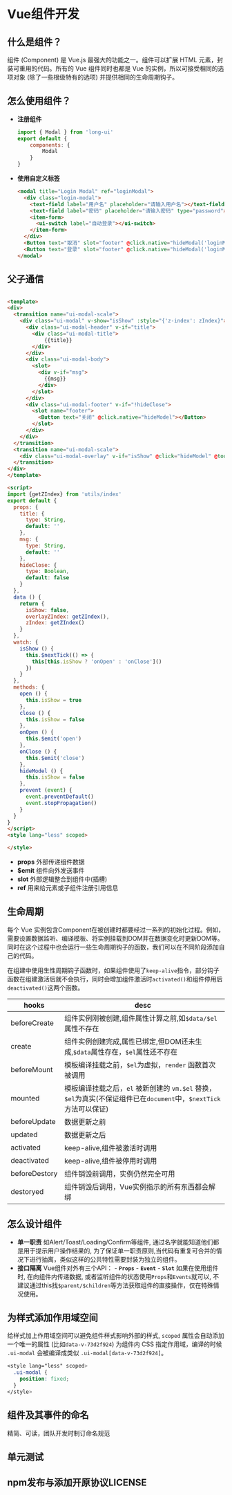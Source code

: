 # Vue组件开发

## 什么是组件？
组件 (Component) 是 Vue.js 最强大的功能之一。组件可以扩展 HTML 元素，封装可重用的代码。所有的 Vue 组件同时也都是 Vue 的实例，所以可接受相同的选项对象 (除了一些根级特有的选项) 并提供相同的生命周期钩子。

## 怎么使用组件？
- **注册组件**
    ``` js
    import { Modal } from 'long-ui'
    export default {
        components: {
            Modal
        }
    }
    ```
- **使用自定义标签**
    ``` html
    <modal title="Login Modal" ref="loginModal">
      <div class="login-modal">
        <text-field label="用户名" placeholder="请输入用户名"></text-field>
        <text-field label="密码" placeholder="请输入密码" type="password"></text-field>
        <item-form>
          <ui-switch label="自动登录"></ui-switch>
        </item-form>
      </div>
      <Button text="取消" slot="footer" @click.native="hideModal('loginModal')" fill></Button>
      <Button text="登录" slot="footer" @click.native="hideModal('loginModal')" color="red" fill></Button>
    </modal>
    ```

## 父子通信
<img :src="$withBase('/component.png')">

``` html
<template>
<div>
  <transition name="ui-modal-scale">
    <div class="ui-modal" v-show="isShow" :style="{'z-index': zIndex}">
      <div class="ui-modal-header" v-if="title">
        <div class="ui-modal-title">
            {{title}}
        </div>
      </div>
      <div class="ui-modal-body">
        <slot>
          <div v-if="msg">
            {{msg}}
          </div>
        </slot>
      </div>
      <div class="ui-modal-footer" v-if="!hideClose">
        <slot name="footer">
          <Button text="关闭" @click.native="hideModel"></Button>
        </slot>
      </div>
    </div>
  </transition>
  <transition name="ui-modal-scale">
    <div class="ui-modal-overlay" v-if="isShow" @click="hideModel" @touchmove="prevent" :style="{'z-index': overlayZIndex}"></div>
  </transition>
</div>
</template>

<script>
import {getZIndex} from 'utils/index'
export default {
  props: {
    title: {
      type: String,
      default: ''
    },
    msg: {
      type: String,
      default: ''
    },
    hideClose: {
      type: Boolean,
      default: false
    }
  },
  data () {
    return {
      isShow: false,
      overlayZIndex: getZIndex(),
      zIndex: getZIndex()
    }
  },
  watch: {
    isShow () {
      this.$nextTick(() => {
        this[this.isShow ? 'onOpen' : 'onClose']()
      })
    }
  },
  methods: {
    open () {
      this.isShow = true
    },
    close () {
      this.isShow = false
    },
    onOpen () {
      this.$emit('open')
    },
    onClose () {
      this.$emit('close')
    },
    hideModel () {
      this.isShow = false
    },
    prevent (event) {
      event.preventDefault()
      event.stopPropagation()
    }
  }
}
</script>
<style lang="less" scoped>

</style>
```
- **props**
    外部传递组件数据
- **$emit**
    组件向外发送事件
- **slot**
    外部逻辑整合到组件中(插槽)
- **ref**
    用来给元素或子组件注册引用信息


## 生命周期
  每个 Vue 实例包含Component在被创建时都要经过一系列的初始化过程。例如，需要设置数据监听、编译模板、将实例挂载到DOM并在数据变化时更新DOM等。同时在这个过程中也会运行一些生命周期钩子的函数，我们可以在不同阶段添加自己的代码。
  <img :src="$withBase('/lifecycle.png')">

  在组建中使用生性周期钩子函数时，如果组件使用了`keep-alive`指令，部分钩子函数在组建激活后就不会执行，同时会增加组件激活时`activated()`和组件停用后`deactivated()`这两个函数。

  | hooks | desc |
  | ----- | ----- |
  | beforeCreate | 组件实例刚被创建,组件属性计算之前,如`$data/$el`属性不存在 |
  | create | 组件实例创建完成,属性已绑定,但DOM还未生成,`$data`属性存在，`$el`属性还不存在 |
  | beforeMount | 模板编译挂载之前，`$el`为虚拟，`render` 函数首次被调用 |
  | mounted | 模板编译挂载之后，`el` 被新创建的 `vm.$el` 替换，`$el`为真实(不保证组件已在`document`中，`$nextTick`方法可以保证) |
  | beforeUpdate | 数据更新之前 |
  | updated | 数据更新之后 |
  | activated | keep-alive,组件被激活时调用 |
  | deactivated | keep-alive,组件被停用时调用 |
  | beforeDestory | 组件销毁前调用，实例仍然完全可用 |
  | destoryed | 组件销毁后调用，Vue实例指示的所有东西都会解绑 |

## 怎么设计组件
- **单一职责**
    如Alert/Toast/Loading/Confirm等组件, 通过名字就能知道他们都是用于提示用户操作结果的, 为了保证单一职责原则,当代码有重复可合并的情况下进行抽离，类似这样的公共特性需要封装为独立的组件。
- **接口隔离**
    Vue组件对外有三个API：
      - **`Props`**
      - **`Event`**
      - **`Slot`**
      如果在使用组件时, 在向组件内传递数据, 或者监听组件的状态使用`Props`和`Events`就可以, 不建议通过this找`$parent/$children`等方法获取组件的直接操作，仅在特殊情况使用。

## 为样式添加作用域空间
  给样式加上作用域空间可以避免组件样式影响外部的样式, `scoped` 属性会自动添加一个唯一的属性 (比如`data-v-73d2f924`) 为组件内 CSS 指定作用域，编译的时候 `.ui-modal` 会被编译成类似 `.ui-modal[data-v-73d2f924]`。
  ``` css
  <style lang="less" scoped>
    .ui-modal {
      position: fixed;
    }
  </style>
  ```

## 组件及其事件的命名
  精简、可读，团队开发时制订命名规范

## 单元测试

## npm发布与添加开原协议LICENSE
